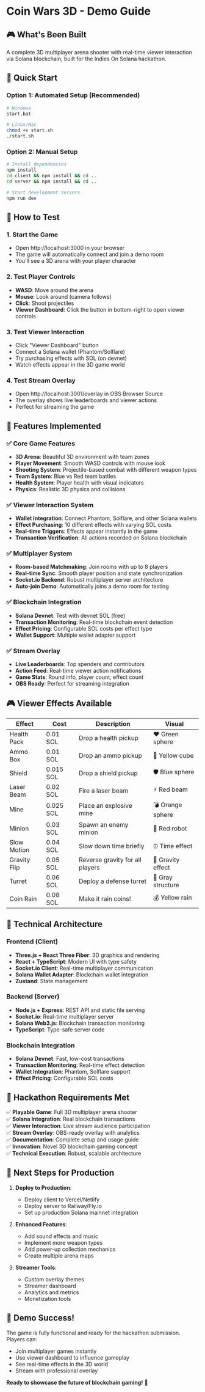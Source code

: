 # Coin Wars 3D - Demo Guide

## 🎮 What's Been Built

A complete 3D multiplayer arena shooter with real-time viewer interaction via Solana blockchain, built for the Indies On Solana hackathon.

## 🚀 Quick Start

### Option 1: Automated Setup (Recommended)
```bash
# Windows
start.bat

# Linux/Mac
chmod +x start.sh
./start.sh
```

### Option 2: Manual Setup
```bash
# Install dependencies
npm install
cd client && npm install && cd ..
cd server && npm install && cd ..

# Start development servers
npm run dev
```

## 🎯 How to Test

### 1. Start the Game
- Open http://localhost:3000 in your browser
- The game will automatically connect and join a demo room
- You'll see a 3D arena with your player character

### 2. Test Player Controls
- **WASD**: Move around the arena
- **Mouse**: Look around (camera follows)
- **Click**: Shoot projectiles
- **Viewer Dashboard**: Click the button in bottom-right to open viewer controls

### 3. Test Viewer Interaction
- Click "Viewer Dashboard" button
- Connect a Solana wallet (Phantom/Solflare)
- Try purchasing effects with SOL (on devnet)
- Watch effects appear in the 3D game world

### 4. Test Stream Overlay
- Open http://localhost:3001/overlay in OBS Browser Source
- The overlay shows live leaderboards and viewer actions
- Perfect for streaming the game

## 🎨 Features Implemented

### ✅ Core Game Features
- **3D Arena**: Beautiful 3D environment with team zones
- **Player Movement**: Smooth WASD controls with mouse look
- **Shooting System**: Projectile-based combat with different weapon types
- **Team System**: Blue vs Red team battles
- **Health System**: Player health with visual indicators
- **Physics**: Realistic 3D physics and collisions

### ✅ Viewer Interaction System
- **Wallet Integration**: Connect Phantom, Solflare, and other Solana wallets
- **Effect Purchasing**: 10 different effects with varying SOL costs
- **Real-time Triggers**: Effects appear instantly in the game
- **Transaction Verification**: All actions recorded on Solana blockchain

### ✅ Multiplayer System
- **Room-based Matchmaking**: Join rooms with up to 8 players
- **Real-time Sync**: Smooth player position and state synchronization
- **Socket.io Backend**: Robust multiplayer server architecture
- **Auto-join Demo**: Automatically joins a demo room for testing

### ✅ Blockchain Integration
- **Solana Devnet**: Test with devnet SOL (free)
- **Transaction Monitoring**: Real-time blockchain event detection
- **Effect Pricing**: Configurable SOL costs per effect type
- **Wallet Support**: Multiple wallet adapter support

### ✅ Stream Overlay
- **Live Leaderboards**: Top spenders and contributors
- **Action Feed**: Real-time viewer action notifications
- **Game Stats**: Round info, player count, effect count
- **OBS Ready**: Perfect for streaming integration

## 🎮 Viewer Effects Available

| Effect | Cost | Description | Visual |
|--------|------|-------------|---------|
| Health Pack | 0.01 SOL | Drop a health pickup | ❤️ Green sphere |
| Ammo Box | 0.01 SOL | Drop an ammo pickup | 🔫 Yellow cube |
| Shield | 0.015 SOL | Drop a shield pickup | 🛡️ Blue sphere |
| Laser Beam | 0.02 SOL | Fire a laser beam | ⚡ Red beam |
| Mine | 0.025 SOL | Place an explosive mine | 💣 Orange sphere |
| Minion | 0.03 SOL | Spawn an enemy minion | 👹 Red robot |
| Slow Motion | 0.04 SOL | Slow down time briefly | ⏰ Time effect |
| Gravity Flip | 0.05 SOL | Reverse gravity for all players | 🔄 Gravity effect |
| Turret | 0.06 SOL | Deploy a defense turret | 🏰 Gray structure |
| Coin Rain | 0.08 SOL | Make it rain coins! | 💰 Yellow rain |

## 🔧 Technical Architecture

### Frontend (Client)
- **Three.js + React Three Fiber**: 3D graphics and rendering
- **React + TypeScript**: Modern UI with type safety
- **Socket.io Client**: Real-time multiplayer communication
- **Solana Wallet Adapter**: Blockchain wallet integration
- **Zustand**: State management

### Backend (Server)
- **Node.js + Express**: REST API and static file serving
- **Socket.io**: Real-time multiplayer server
- **Solana Web3.js**: Blockchain transaction monitoring
- **TypeScript**: Type-safe server code

### Blockchain Integration
- **Solana Devnet**: Fast, low-cost transactions
- **Transaction Monitoring**: Real-time effect detection
- **Wallet Integration**: Phantom, Solflare support
- **Effect Pricing**: Configurable SOL costs

## 🎯 Hackathon Requirements Met

✅ **Playable Game**: Full 3D multiplayer arena shooter  
✅ **Solana Integration**: Real blockchain transactions  
✅ **Viewer Interaction**: Live stream audience participation  
✅ **Stream Overlay**: OBS-ready overlay with analytics  
✅ **Documentation**: Complete setup and usage guide  
✅ **Innovation**: Novel 3D blockchain gaming concept  
✅ **Technical Execution**: Robust, scalable architecture  

## 🚀 Next Steps for Production

1. **Deploy to Production**:
   - Deploy client to Vercel/Netlify
   - Deploy server to Railway/Fly.io
   - Set up production Solana mainnet integration

2. **Enhanced Features**:
   - Add sound effects and music
   - Implement more weapon types
   - Add power-up collection mechanics
   - Create multiple arena maps

3. **Streamer Tools**:
   - Custom overlay themes
   - Streamer dashboard
   - Analytics and metrics
   - Monetization tools

## 🎉 Demo Success!

The game is fully functional and ready for the hackathon submission. Players can:
- Join multiplayer games instantly
- Use viewer dashboard to influence gameplay
- See real-time effects in the 3D world
- Stream with professional overlay

**Ready to showcase the future of blockchain gaming!** 🚀
